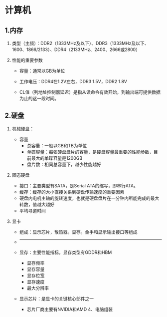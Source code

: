 # 计算机

## 1.内存

1. 类型（主频）：DDR2（1333MHz及以下）、DDR3（1333MHz及以下、1600、1866/2133）、DDR4（2133MHz、2400、2666或2800）

2. 性能的重要参数

   - 容量：通常以GB为单位

   - 工作电压：DDR4在1.2V左右，DDR3 1.5V，DDR2 1.8V

   - CL值（列地址控制器延迟）是指从读命令有效开始，到输出端可提供数据为止的这一段时间。

     

## 2.硬盘

1. 机械硬盘：

   - 容量
     - 总容量：一般以GB和TB为单位
     - 单碟容量：每张硬盘盘片的容量，是硬盘容量最重要的性能参数，目前最大的单碟容量是1200GB
     - 盘片数：相同总容量下，越少性能越好

2. 固态硬盘

   - 接口：主要类型有SATA，是Serial ATA的缩写，即串行ATA。
   - 缓存：缓存的大小直接关系到硬盘传输速度的重要因素
   - 硬盘内电机主轴的旋转速度，也就是硬盘盘片在一分钟内所能完成的最大转数，值越大越好
   - 平均寻道时间

3. 显卡

   - 组成：显示芯片，散热器。显存。金手和显示输出接口等组成

   - ****

   - 显存：主要性能指标，显存类型有GDDR和HBM

     - 显存频率
     - 显存容量
     - 显存位宽
     - 显存速度
     - 最大分辨率

   - 显示芯片：是显卡的关键核心部件之一

     - 芯片厂商主要有NVIDIA和AMD
4、电脑组装

       